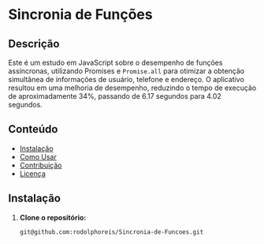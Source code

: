 # Sincronia de Funções

## Descrição

Este é um estudo em JavaScript sobre o desempenho de funções assíncronas, utilizando Promises e `Promise.all` para otimizar a obtenção simultânea de informações de usuário, telefone e endereço. O aplicativo resultou em uma melhoria de desempenho, reduzindo o tempo de execução de aproximadamente 34%, passando de 6.17 segundos para 4.02 segundos.

## Conteúdo

- [Instalação](#instalação)
- [Como Usar](#como-usar)
- [Contribuição](#contribuição)
- [Licença](#licença)

## Instalação

1. **Clone o repositório:**

   ```bash
   git@github.com:rodolphoreis/Sincronia-de-Funcoes.git

